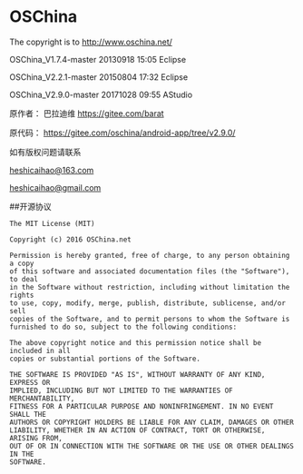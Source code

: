 # OSChina
The copyright is to http://www.oschina.net/

OSChina_V1.7.4-master  20130918 15:05  Eclipse

OSChina_V2.2.1-master  20150804 17:32  Eclipse

OSChina_V2.9.0-master  20171028 09:55  AStudio

原作者： 巴拉迪维 https://gitee.com/barat

原代码： https://gitee.com/oschina/android-app/tree/v2.9.0/

如有版权问题请联系

heshicaihao@163.com

heshicaihao@gmail.com

##开源协议

	The MIT License (MIT)

	Copyright (c) 2016 OSChina.net

	Permission is hereby granted, free of charge, to any person obtaining a copy
	of this software and associated documentation files (the "Software"), to deal
	in the Software without restriction, including without limitation the rights
	to use, copy, modify, merge, publish, distribute, sublicense, and/or sell
	copies of the Software, and to permit persons to whom the Software is
	furnished to do so, subject to the following conditions:

	The above copyright notice and this permission notice shall be included in all
	copies or substantial portions of the Software.

	THE SOFTWARE IS PROVIDED "AS IS", WITHOUT WARRANTY OF ANY KIND, EXPRESS OR
	IMPLIED, INCLUDING BUT NOT LIMITED TO THE WARRANTIES OF MERCHANTABILITY,
	FITNESS FOR A PARTICULAR PURPOSE AND NONINFRINGEMENT. IN NO EVENT SHALL THE
	AUTHORS OR COPYRIGHT HOLDERS BE LIABLE FOR ANY CLAIM, DAMAGES OR OTHER
	LIABILITY, WHETHER IN AN ACTION OF CONTRACT, TORT OR OTHERWISE, ARISING FROM,
	OUT OF OR IN CONNECTION WITH THE SOFTWARE OR THE USE OR OTHER DEALINGS IN THE
	SOFTWARE.
	
